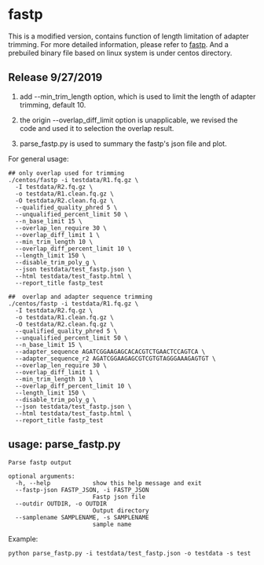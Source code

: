 # fastp

This is a modified version, contains function of length limitation of adapter trimming. For more detailed information, please refer to [fastp](https://github.com/OpenGene/fastp). And a prebuiled binary file based on linux system is under centos directory.



## Release 9/27/2019
1. add --min_trim_length option, which is used to limit the length of adapter trimming, default 10.

2. the origin --overlap_diff_limit option is unapplicable, we revised the code and used it to selection the overlap result. 

3. parse_fastp.py is used to summary the fastp's json file and plot.

For general usage:
```
## only overlap used for trimming
./centos/fastp -i testdata/R1.fq.gz \
  -I testdata/R2.fq.gz \
  -o testdata/R1.clean.fq.gz \
  -O testdata/R2.clean.fq.gz \
  --qualified_quality_phred 5 \
  --unqualified_percent_limit 50 \
  --n_base_limit 15 \
  --overlap_len_require 30 \
  --overlap_diff_limit 1 \
  --min_trim_length 10 \
  --overlap_diff_percent_limit 10 \
  --length_limit 150 \
  --disable_trim_poly_g \
  --json testdata/test_fastp.json \
  --html testdata/test_fastp.html \
  --report_title fastp_test
```

```
##  overlap and adapter sequence trimming
./centos/fastp -i testdata/R1.fq.gz \
  -I testdata/R2.fq.gz \
  -o testdata/R1.clean.fq.gz \
  -O testdata/R2.clean.fq.gz \
  --qualified_quality_phred 5 \
  --unqualified_percent_limit 50 \
  --n_base_limit 15 \
  --adapter_sequence AGATCGGAAGAGCACACGTCTGAACTCCAGTCA \
  --adapter_sequence_r2 AGATCGGAAGAGCGTCGTGTAGGGAAAGAGTGT \
  --overlap_len_require 30 \
  --overlap_diff_limit 1 \
  --min_trim_length 10 \
  --overlap_diff_percent_limit 10 \
  --length_limit 150 \
  --disable_trim_poly_g \
  --json testdata/test_fastp.json \
  --html testdata/test_fastp.html \
  --report_title fastp_test
```

## usage: parse_fastp.py

```
Parse fastp output

optional arguments:
  -h, --help            show this help message and exit
  --fastp-json FASTP_JSON, -i FASTP_JSON
                        Fastp json file
  --outdir OUTDIR, -o OUTDIR
                        Output directory
  --samplename SAMPLENAME, -s SAMPLENAME
                        sample name
```
Example:
```
python parse_fastp.py -i testdata/test_fastp.json -o testdata -s test

```
